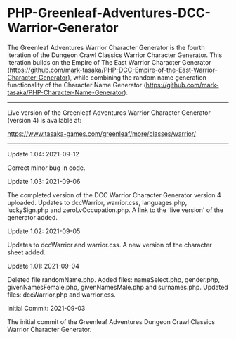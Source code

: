 # PHP-Greenleaf-Adventures-DCC-Warrior-Generator
The Greenleaf Adventures Warrior Character Generator is the fourth iteration of the Dungeon Crawl Classics Warrior Character Generator.  This iteration builds on the Empire of The East Warrior Character Generator (https://github.com/mark-tasaka/PHP-DCC-Empire-of-the-East-Warrior-Character-Generator), while combining the random name generation functionality of the Character Name Generator (https://github.com/mark-tasaka/PHP-Character-Name-Generator).

----------------------

Live version of the Greenleaf Adventures Warrior Character Generator (version 4) is available at:

https://www.tasaka-games.com/greenleaf/more/classes/warrior/

---------------------------


Update 1.04: 2021-09-12

Correct minor bug in code.


Update 1.03: 2021-09-06

The completed version of the DCC Warrior Character Generator version 4 uploaded.  Updates to dccWarrior, warrior.css, languages.php, luckySign.php and zeroLvOccupation.php.  A link to the 'live version' of the generator added.



Update 1.02: 2021-09-05

Updates to dccWarrior and warrior.css.  A new version of the character sheet added.



Update 1.01: 2021-09-04

Deleted file randomName.php.  Added files: nameSelect.php, gender.php, givenNamesFemale.php, givenNamesMale.php and surnames.php.  Updated files: dccWarrior.php and warrior.css.



Initial Commit: 2021-09-03

The initial commit of the Greenleaf Adventures Dungeon Crawl Classics Warrior Character Generator.
